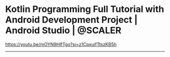 # Kotlin Programming Full Tutorial with Android Development Project | Android Studio | @SCALER

https://youtu.be/mOYN9HlfTgo?si=z1CpxuifTtszKB5h

<hr>
